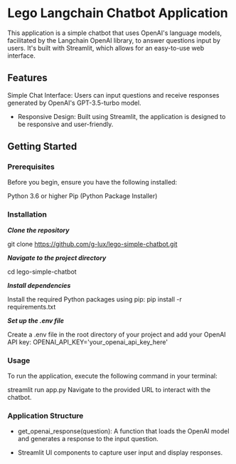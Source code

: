 # Lego Langchain Chatbot Application

This application is a simple chatbot that uses OpenAI's language models, facilitated by the Langchain OpenAI library, to answer questions input by users. It's built with Streamlit, which allows for an easy-to-use web interface.

## Features

Simple Chat Interface: Users can input questions and receive responses generated by OpenAI's GPT-3.5-turbo model.

- Responsive Design: Built using Streamlit, the application is designed to be responsive and user-friendly.

## Getting Started

### Prerequisites

Before you begin, ensure you have the following installed:

Python 3.6 or higher
Pip (Python Package Installer)

### Installation

***Clone the repository***

git clone https://github.com/g-lux/lego-simple-chatbot.git

***Navigate to the project directory***

cd lego-simple-chatbot

***Install dependencies***

Install the required Python packages using pip:
pip install -r requirements.txt 

***Set up the .env file***

Create a .env file in the root directory of your project and add your OpenAI API key:
OPENAI_API_KEY='your_openai_api_key_here'

### Usage
To run the application, execute the following command in your terminal:

streamlit run app.py
Navigate to the provided URL to interact with the chatbot.

### Application Structure
- get_openai_response(question): A function that loads the OpenAI model and generates a response to the input question.

- Streamlit UI components to capture user input and display responses.
